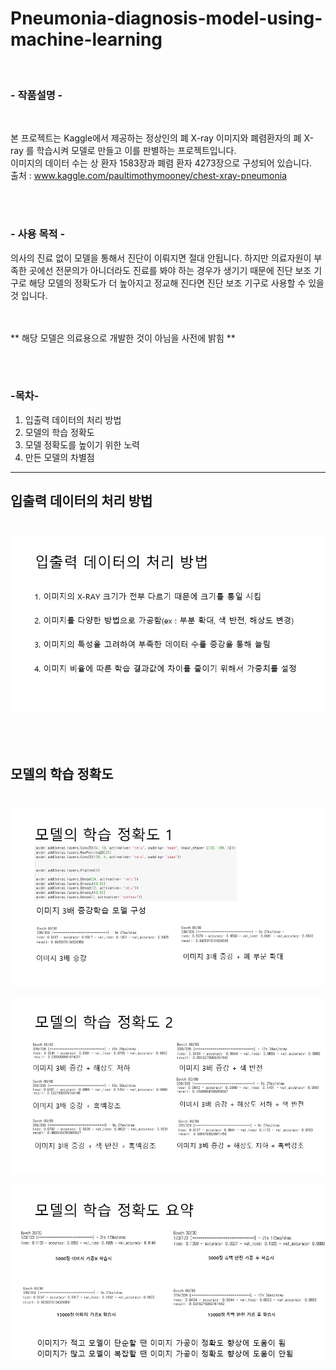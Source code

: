 # Pneumonia-diagnosis-model-using-machine-learning

<br>

### - 작품설명 -

<br>

본 프로젝트는 Kaggle에서 제공하는 정상인의 폐 X-ray 이미지와 폐렴환자의 폐 X-ray 를 학습시켜 모델로 만들고 이를 판별하는 프로젝트입니다.<br>
이미지의 데이터 수는 상 환자 1583장과 폐렴 환자 4273장으로 구성되어 있습니다.<br>
출처 : www.kaggle.com/paultimothymooney/chest-xray-pneumonia

<br><br>
### - 사용 목적 -
의사의 진료 없이 모델을 통해서 진단이 이뤄지면 절대 안됩니다. 하지만 의료자원이 부족한 곳에선 전문의가 아니더라도 진료를 봐야 하는 경우가 생기기 때문에 진단 보조 기구로 해당 모델의 정확도가 더 높아지고 정교해 진다면 진단 보조 기구로 사용할 수 있을 것 입니다.


<br><br>
** 해당 모델은 의료용으로 개발한 것이 아님을 사전에 밝힘 **

<br><br>

  
### -목차-

1. 입출력 데이터의 처리 방법<br>
2. 모델의 학습 정확도<br>
3. 모델 정확도를 높이기 위한 노력<br>
4. 만든 모델의 차별점<br>

<hr>

## 입출력 데이터의 처리 방법<br><br>

![slide1](https://github.com/LeeHyunHo270/ImageSave/blob/main/PneumoniaIMG/%EC%8A%AC%EB%9D%BC%EC%9D%B4%EB%93%9C14.JPG?raw=true)

<br><br>

## 모델의 학습 정확도<br><br>

![slide2](https://github.com/LeeHyunHo270/ImageSave/blob/main/PneumoniaIMG/%EC%8A%AC%EB%9D%BC%EC%9D%B4%EB%93%9C15.JPG?raw=true)

![slide3](https://github.com/LeeHyunHo270/ImageSave/blob/main/PneumoniaIMG/%EC%8A%AC%EB%9D%BC%EC%9D%B4%EB%93%9C16.JPG?raw=true)

![slide4](https://github.com/LeeHyunHo270/ImageSave/blob/main/PneumoniaIMG/%EC%8A%AC%EB%9D%BC%EC%9D%B4%EB%93%9C17.JPG?raw=true)

<br><br>


